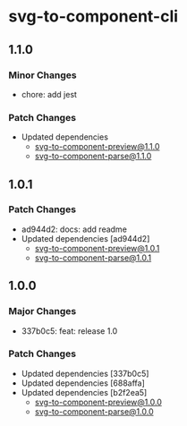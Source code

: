 # svg-to-component-cli

## 1.1.0

### Minor Changes

-   chore: add jest

### Patch Changes

-   Updated dependencies
    -   svg-to-component-preview@1.1.0
    -   svg-to-component-parse@1.1.0

## 1.0.1

### Patch Changes

-   ad944d2: docs: add readme
-   Updated dependencies [ad944d2]
    -   svg-to-component-preview@1.0.1
    -   svg-to-component-parse@1.0.1

## 1.0.0

### Major Changes

-   337b0c5: feat: release 1.0

### Patch Changes

-   Updated dependencies [337b0c5]
-   Updated dependencies [688affa]
-   Updated dependencies [b2f2ea5]
    -   svg-to-component-preview@1.0.0
    -   svg-to-component-parse@1.0.0
